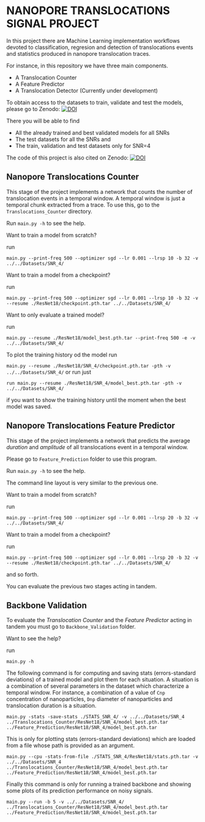 # NANOPORE TRANSLOCATIONS SIGNAL PROJECT

In this project there are Machine Learning implementation workflows devoted to classification, regresion and detection of translocations events and statistics
produced in nanopore translocation traces.

For instance, in this repository we have three main components.
* A Translocation Counter
* A Feature Predictor
* A Translocation Detector (Currently under development)

To obtain access to the datasets to train, validate and test the models, please go to Zenodo:
[![DOI](https://zenodo.org/badge/DOI/10.5281/zenodo.5013856.svg)](https://doi.org/10.5281/zenodo.5013856)

There you will be able to find
* All the already trained and best validated models for all SNRs
* The test datasets for all the SNRs and
* The train, validation and test datasets only for SNR=4

The code of this project is also cited on Zenodo:
[![DOI](https://zenodo.org/badge/321695864.svg)](https://zenodo.org/badge/latestdoi/321695864)

## Nanopore Translocations Counter

This stage of the project implements a network that counts the number of translocation events in a temporal window.
A temporal window is just a temporal chunk extracted from a trace.
To use this, go to the `Translocations_Counter` directory.

Run `main.py -h` to see the help.

Want to train a model from scratch?

run

`main.py --print-freq 500 --optimizer sgd --lr 0.001 --lrsp 10 -b 32 -v ../../Datasets/SNR_4/`

Want to train a model from a checkpoint?

run

`main.py --print-freq 500 --optimizer sgd --lr 0.001 --lrsp 10 -b 32 -v --resume ./ResNet18/checkpoint.pth.tar ../../Datasets/SNR_4/`

Want to only evaluate a trained model?

run

`main.py --resume ./ResNet18/model_best.pth.tar --print-freq 500 -e -v ../../Datasets/SNR_4/`

To plot the training history od the model run

`main.py --resume ./ResNet18/SNR_4/checkpoint.pth.tar -pth -v ../../Datasets/SNR_4/` or run just

`run main.py --resume ./ResNet18/SNR_4/model_best.pth.tar -pth -v ../../Datasets/SNR_4/`

if you want to show the training history until the moment when the best model was saved.

## Nanopore Translocations Feature Predictor

This stage of the project implements a network that predicts the average *duration* and *amplitude* of all translocations event in a temporal window.

Please go to `Feature_Prediction` folder to use this program.

Run `main.py -h` to see the help.

The command line layout is very similar to the previous one.

Want to train a model from scratch?

run

`main.py --print-freq 500 --optimizer sgd --lr 0.001 --lrsp 20 -b 32 -v ../../Datasets/SNR_4/`

Want to train a model from a checkpoint?

run

`main.py --print-freq 500 --optimizer sgd --lr 0.001 --lrsp 20 -b 32 -v --resume ./ResNet18/checkpoint.pth.tar ../../Datasets/SNR_4/`

and so forth.

You can evaluate the previous two stages acting in tandem.

## Backbone Validation

To evaluate the *Translocation Counter* and the *Feature Predictor* acting in tandem you must go to `Backbone_Validation` folder.

Want to see the help?

run

`main.py -h`

The following command is for computing and saving stats (errors-standard deviations) of a trained model and plot them for each situation.
A situation is a combination of several parameters in the dataset which characterize a temporal window.
For instance, a combination of a value of `Cnp` concentration of nanoparticles, `Dnp` diameter of nanoparticles and translocation duration is a situation.

`main.py -stats -save-stats ./STATS_SNR_4/ -v ../../Datasets/SNR_4 ../Translocations_Counter/ResNet18/SNR_4/model_best.pth.tar ../Feature_Prediction/ResNet18/SNR_4/model_best.pth.tar`


This is only for plotting stats (errors-standard deviations) which are loaded from a file whose path is provided as an argument.

`main.py --cpu -stats-from-file ./STATS_SNR_4/ResNet18/stats.pth.tar -v ../../Datasets/SNR_4 ../Translocations_Counter/ResNet18/SNR_4/model_best.pth.tar ../Feature_Prediction/ResNet18/SNR_4/model_best.pth.tar`


Finally this command is only for running a trained backbone and showing some plots of its prediction performance on noisy signals.

`main.py --run -b 5 -v ../../Datasets/SNR_4/ ../Translocations_Counter/ResNet18/SNR_4/model_best.pth.tar ../Feature_Prediction/ResNet18/SNR_4/model_best.pth.tar`
